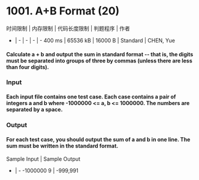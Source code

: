 # 1001. A+B Format (20)
时间限制 | 内存限制 | 代码长度限制 | 判题程序 | 作者
- | - | - | - | - 
400 ms | 65536 kB | 16000 B | Standard | CHEN, Yue

#### Calculate a + b and output the sum in standard format -- that is, the digits must be separated into groups of three by commas (unless there are less than four digits).

### Input

#### Each input file contains one test case. Each case contains a pair of integers a and b where -1000000 <= a, b <= 1000000. The numbers are separated by a space.

### Output

#### For each test case, you should output the sum of a and b in one line. The sum must be written in the standard format.

Sample Input | Sample Output
- | -
-1000000 9 | -999,991
